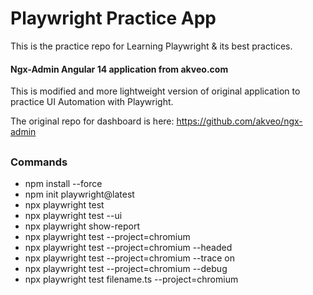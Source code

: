 # Playwright Practice App

This is the practice repo for Learning Playwright & its best practices.

#### Ngx-Admin Angular 14 application from akveo.com

This is modified and more lightweight version of original application to practice UI Automation with Playwright.

The original repo for dashboard is here: https://github.com/akveo/ngx-admin

##

### Commands

- npm install --force
- npm init playwright@latest
- npx playwright test
- npx playwright test --ui
- npx playwright show-report
- npx playwright test --project=chromium
- npx playwright test --project=chromium --headed
- npx playwright test --project=chromium --trace on
- npx playwright test --project=chromium --debug
- npx playwright test filename.ts --project=chromium
